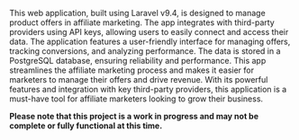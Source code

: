 This web application, built using Laravel v9.4, is designed to manage product offers in affiliate marketing. The app integrates with third-party providers using API keys, allowing users to easily connect and access their data. The application features a user-friendly interface for managing offers, tracking conversions, and analyzing performance. The data is stored in a PostgreSQL database, ensuring reliability and performance. This app streamlines the affiliate marketing process and makes it easier for marketers to manage their offers and drive revenue. With its powerful features and integration with key third-party providers, this application is a must-have tool for affiliate marketers looking to grow their business.

**Please note that this project is a work in progress and may not be complete or fully functional at this time.**
